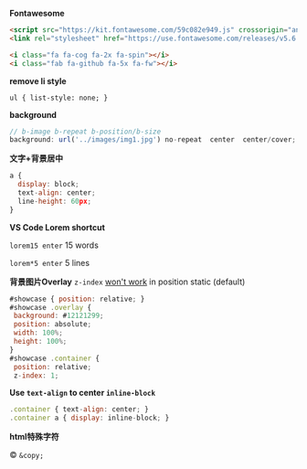 **Fontawesome**
```html
<script src="https://kit.fontawesome.com/59c082e949.js" crossorigin="anonymous"></script>
<link rel="stylesheet" href="https://use.fontawesome.com/releases/v5.6.1/css/all.css" integrity="sha384-gfdkjb5BdAXd+lj+gudLWI+BXq4IuLW5IT+brZEZsLFm++aCMlF1V92rMkPaX4PP" crossorigin="anonymous">

<i class="fa fa-cog fa-2x fa-spin"></i>
<i class="fab fa-github fa-5x fa-fw"></i>
```

**remove li style**

`ul { list-style: none; }`

**background**
```js
// b-image b-repeat b-position/b-size
background: url('../images/img1.jpg') no-repeat  center  center/cover;
```

**文字+背景居中**
```js
a {
  display: block;
  text-align: center;
  line-height: 60px;
}
```

**VS Code Lorem shortcut**

`lorem15 enter` 15 words

`lorem*5 enter` 5 lines

 **背景图片Overlay**
 `z-index` [won't work](https://stackoverflow.com/a/9191845) in position static (default)
 ```js
 #showcase { position: relative; }
 #showcase .overlay {
  background: #12121299;
  position: absolute;
  width: 100%;
  height: 100%;
}
#showcase .container {
  position: relative;
  z-index: 1;
```

**Use `text-align` to center `inline-block`**
```js
.container { text-align: center; }
.container a { display: inline-block; }
```

**html特殊字符**

© `&copy;`